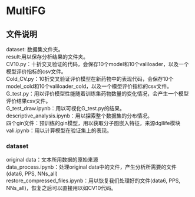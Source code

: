 # MultiFG
## 文件说明  
dataset: 数据集文件夹。  
result:用以保存分析结果的文件夹。  
CV10.py：十折交叉验证的代码，会保存10个model和10个valiloader，以及一个模型评价指标的csv文件。  
Cold_CV.py：10折交叉验证评价模型在新药物中的表现代码，会保存10个model_cold和10个valiloader_cold，以及一个模型评价指标的csv文件。  
G_test.py：用以评价模型性能随着训练集药物数量的变化情况，会产生一个模型评价结果csv文件。  
G_test_draw.ipynb：用以可视化G_test.py的结果。  
descriptive_analysis.ipynb：用以探索整个数据集的分布情况。  
四个gin文件：预训练的gin模型，用以获取分子图嵌入特征，来源dgllife模块  
vali.ipynb：用以计算模型在验证集上的表现。  
### dataset  
original data：文本所用数据的原始来源  
data_process.ipynb：处理original data中的文件，产生分析所需要的文件(data6, PPS, NNs_all)  
restore_compressed_files.ipynb：用以恢复我们处理好的文件(data6, PPS, NNs_all)，恢复之后可以直接用以如CV10代码。
